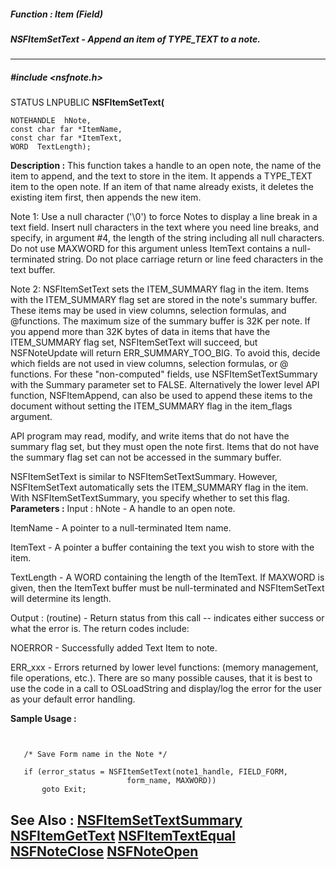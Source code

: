##### Function : Item (Field)
##### NSFItemSetText - Append an item of TYPE_TEXT to a note.
---
##### #include <nsfnote.h>
STATUS LNPUBLIC **NSFItemSetText(**

	NOTEHANDLE  hNote,
	const char far *ItemName,
	const char far *ItemText,
	WORD  TextLength);
**Description :**
This function takes a handle to an open note, the name of the item to append, 
and the text to store in the item.  It appends a TYPE_TEXT item to the open 
note. If an item of that name already exists, it deletes the existing item 
first, then appends the new item. 

Note 1:  Use a null character ('\0') to force Notes to display a line break in 
a text field.  Insert null characters in the text where you need line breaks, 
and specify, in argument #4, the length of the string including all null 
characters. Do not use MAXWORD for this argument unless ItemText contains a 
null-terminated string. Do not place carriage return or line feed characters in 
the text buffer.  

Note 2: NSFItemSetText sets the ITEM_SUMMARY flag in the item. Items with the 
ITEM_SUMMARY flag set are stored in the note's summary buffer. These items may 
be used in view columns,  selection formulas, and @functions. The maximum size 
of the summary buffer is 32K per note. If you append more than 32K bytes of 
data in items that have the ITEM_SUMMARY flag set, NSFItemSetText will succeed, 
but NSFNoteUpdate will return ERR_SUMMARY_TOO_BIG. To avoid this, decide which 
fields are not used in view columns, selection formulas, or @ functions. For 
these "non-computed" fields, use NSFItemSetTextSummary with the Summary 
parameter set to FALSE.  Alternatively the lower level API function, 
NSFItemAppend, can also be used to append these items to the document without 
setting the ITEM_SUMMARY flag in the item_flags argument.  

API program may read, modify, and write items that do not have the summary flag 
set, but they must open the note first. Items that do not have the summary flag 
set can not be accessed in the summary buffer.

NSFItemSetText is similar to NSFItemSetTextSummary.  However, NSFItemSetText 
automatically sets the ITEM_SUMMARY flag in the item.  With 
NSFItemSetTextSummary, you specify whether to set this flag.
**Parameters :**
Input :
hNote  -  A handle to an open note.

ItemName  -  A pointer to a null-terminated Item name.

ItemText  -  A pointer a buffer containing the text you wish to store with the item.

TextLength  -  A WORD containing the length of the ItemText.  If MAXWORD is given, then the ItemText buffer must be null-terminated and NSFItemSetText will determine its length.

Output :
(routine)  -  Return status from this call -- indicates either success or what the error is. The return codes include:

NOERROR - Successfully added Text Item to note.

ERR_xxx - Errors returned by lower level functions: (memory management, file operations, etc.).  There are so many possible causes, that it is best to use the code in a call to OSLoadString and display/log the error for the user as your default error handling.


**Sample Usage :**
```


   /* Save Form name in the Note */

   if (error_status = NSFItemSetText(note1_handle, FIELD_FORM,
                          form_name, MAXWORD))
       goto Exit;

```
**See Also :**
[NSFItemSetTextSummary](D:/md_files/NSFItemSetTextSummary.md)
[NSFItemGetText](D:/md_files/NSFItemGetText.md)
[NSFItemTextEqual](D:/md_files/NSFItemTextEqual.md)
[NSFNoteClose](D:/md_files/NSFNoteClose.md)
[NSFNoteOpen](D:/md_files/NSFNoteOpen.md)
---
